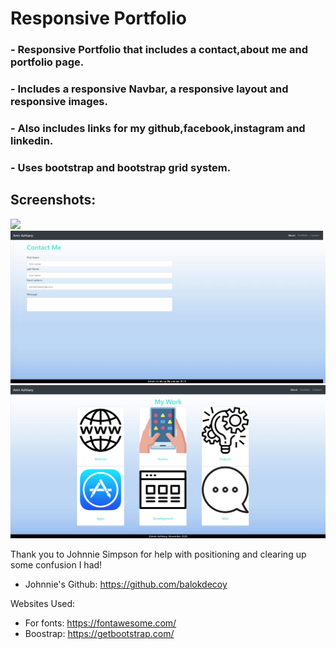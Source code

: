 # Responsive Portfolio

### - Responsive Portfolio that includes a contact,about me and portfolio page.

### - Includes a responsive Navbar, a responsive layout and responsive images.

### - Also includes links for my github,facebook,instagram and linkedin.

### - Uses bootstrap and bootstrap grid system.

## Screenshots:
![](./CSS/aboutme_screenshot.png)
![](./CSS/contact_me.png)
![](./CSS/portfolio.png)

Thank you to Johnnie Simpson for help with positioning and clearing up some confusion I had!
- Johnnie's Github: https://github.com/balokdecoy

Websites Used:
- For fonts: https://fontawesome.com/
- Boostrap: https://getbootstrap.com/
